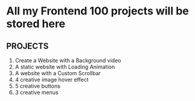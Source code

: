 # All my Frontend 100 projects will be stored here

## PROJECTS
1. Create a Website with a Background video
2. A static website with Loading Animation
3. A website with a Custom Scrollbar
4. 4 creative image hover effect
5. 5 creative buttons
6. 3 creative menus
